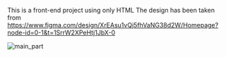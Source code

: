 This is a front-end project using only HTML
The design has been taken from https://www.figma.com/design/XrEAsu1vQj5fhVaNG38d2W/Homepage?node-id=0-1&t=1SrrW2XPeHtj1JbX-0

![main_part](https://github.com/HuGoBass09/holbertonschool-web-development/assets/137891684/8b472775-4aad-4488-bdf6-0ed9a4dffe33)
